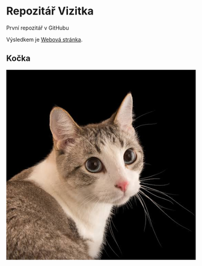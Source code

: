 # Repozitář Vizitka

První repozitář v GitHubu

Výsledkem je [Webová stránka](https://kendlcz.github.io/Vizitka/).

## Kočka

![Kočka](images.jpg)
